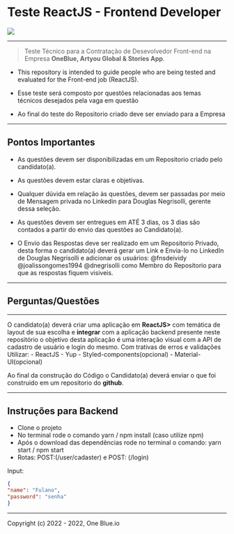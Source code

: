 # **Teste ReactJS - Frontend Developer** 

<img src="https://i.imgur.com/BssBbbX.png" />
<hr>

> Teste Técnico para a Contratação de Desevolvedor Front-end na Empresa **OneBlue, Artyou Global & Stories App**. 

* This repository is intended to guide people who are being tested and evaluated for the Front-end job (ReactJS).

* Esse teste será composto por questões relacionadas aos temas técnicos desejados pela vaga em questão

* Ao final do teste do Repositorio criado deve ser enviado para a Empresa
<hr>

## **Pontos Importantes**
- As questões devem ser disponibilizadas em um Repositorio criado pelo candidato(a).

- As questões devem estar claras e objetivas.

- Qualquer dúvida em relação às questões, devem ser passadas por meio de Mensagem privada no Linkedin para Douglas Negrisolli, gerente dessa seleção.

- As questões devem ser entregues em ATÉ 3 dias, os 3 dias são contados a partir do envio das questões ao Candidato(a).

- O Envio das Respostas deve ser realizado em um Repositorio Privado, desta forma o candidato(a) deverá gerar um Link e Envia-lo no LinkedIn de Douglas Negrisolli e adicionar os usuários: @fnsdeividy @joalissongomes1994 @dnegrisolli como Membro do Repositorio para que as respostas fiquem visiveis.

<hr>


## **Perguntas/Questões**

<hr>
O candidato(a) deverá criar uma aplicação em <b>ReactJS></b> com temática de layout de sua escolha e <b>integrar</b> com a aplicação backend presente neste repositório
o objetivo desta aplicação é uma interação visual com a API de cadastro de usuário e login do mesmo. Com trativas de erros e validações
Utilizar:
- ReactJS
- Yup
- Styled-components(opcional)
- Material-UI(opcional)

Ao final da construção do Código o Candidato(a) deverá enviar o que foi construido em um repositorio do <b>github</b>. 

<hr>

## **Instruções para Backend**
- Clone o projeto
- No terminal rode o comando yarn / npm install (caso utilize npm)
- Após o download das dependências rode no terminal o comando: yarn start / npm start
- Rotas: POST:(/user/cadaster) e POST: (/login)


Input:
```JSON
{
"name": "Fulano",
"password": "senha"
}

```



<hr>
Copyright (c) 2022 - 2022, One Blue.io
